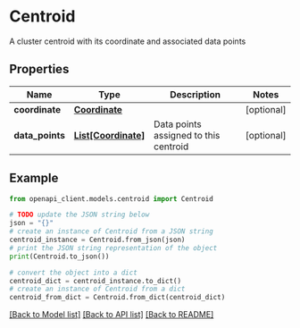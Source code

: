 # Centroid

A cluster centroid with its coordinate and associated data points

## Properties

Name | Type | Description | Notes
------------ | ------------- | ------------- | -------------
**coordinate** | [**Coordinate**](Coordinate.md) |  | [optional] 
**data_points** | [**List[Coordinate]**](Coordinate.md) | Data points assigned to this centroid | [optional] 

## Example

```python
from openapi_client.models.centroid import Centroid

# TODO update the JSON string below
json = "{}"
# create an instance of Centroid from a JSON string
centroid_instance = Centroid.from_json(json)
# print the JSON string representation of the object
print(Centroid.to_json())

# convert the object into a dict
centroid_dict = centroid_instance.to_dict()
# create an instance of Centroid from a dict
centroid_from_dict = Centroid.from_dict(centroid_dict)
```
[[Back to Model list]](../README.md#documentation-for-models) [[Back to API list]](../README.md#documentation-for-api-endpoints) [[Back to README]](../README.md)



